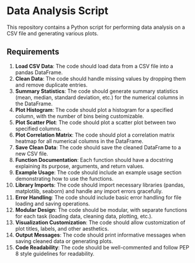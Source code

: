 # Data Analysis Script

This repository contains a Python script for performing data analysis on a CSV file and generating various plots.

## Requirements

1. **Load CSV Data**: The code should load data from a CSV file into a pandas DataFrame.
2. **Clean Data**: The code should handle missing values by dropping them and remove duplicate entries.
3. **Summary Statistics**: The code should generate summary statistics (mean, median, standard deviation, etc.) for the numerical columns in the DataFrame.
4. **Plot Histogram**: The code should plot a histogram for a specified column, with the number of bins being customizable.
5. **Plot Scatter Plot**: The code should plot a scatter plot between two specified columns.
6. **Plot Correlation Matrix**: The code should plot a correlation matrix heatmap for all numerical columns in the DataFrame.
7. **Save Clean Data**: The code should save the cleaned DataFrame to a new CSV file.
8. **Function Documentation**: Each function should have a docstring explaining its purpose, arguments, and return values.
9. **Example Usage**: The code should include an example usage section demonstrating how to use the functions.
10. **Library Imports**: The code should import necessary libraries (pandas, matplotlib, seaborn) and handle any import errors gracefully.
11. **Error Handling**: The code should include basic error handling for file loading and saving operations.
12. **Modular Design**: The code should be modular, with separate functions for each task (loading data, cleaning data, plotting, etc.).
13. **Visualization Customization**: The code should allow customization of plot titles, labels, and other aesthetics.
14. **Output Messages**: The code should print informative messages when saving cleaned data or generating plots.
15. **Code Readability**: The code should be well-commented and follow PEP 8 style guidelines for readability.
